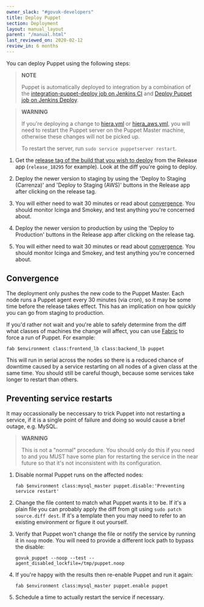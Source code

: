 ```yaml
---
owner_slack: "#govuk-developers"
title: Deploy Puppet
section: Deployment
layout: manual_layout
parent: "/manual.html"
last_reviewed_on: 2020-02-12
review_in: 6 months
---
```


You can deploy Puppet using the following steps:

> **NOTE**
>
> Puppet is automatically deployed to integration by a combination of the [integration-puppet-deploy job on Jenkins CI](https://ci-deploy.integration.publishing.service.gov.uk/job/Deploy_Puppet/) and [Deploy Puppet job on Jenkins Deploy](https://deploy.integration.publishing.service.gov.uk/job/Deploy_Puppet/).

> **WARNING**
>
> If you're deploying a change to [hiera.yml](https://github.com/alphagov/govuk-puppet/blob/master/hiera.yml) or [hiera_aws.yml](https://github.com/alphagov/govuk-puppet/blob/master/hiera_aws.yml), you will need to restart the Puppet server on the Puppet Master machine, otherwise these changes will not be picked up.
>
> To restart the server, run `sudo service puppetserver restart`.

1. Get the [release tag of the build that you wish to deploy][tag] from the Release
app (`release_18295` for example). Look at the diff you're going to deploy.

2. Deploy the newer version to staging by using the 'Deploy to Staging (Carrenza)'
and 'Deploy to Staging (AWS)' buttons in the Release app after clicking on the release
tag.

3. You will either need to wait 30 minutes or read about [convergence](#convergence).
You should monitor Icinga and Smokey, and test anything you're concerned about.

4. Deploy the newer version to production by using the 'Deploy to Production' buttons in
the Release app after clicking on the release tag.

5. You will either need to wait 30 minutes or read about [convergence](#convergence).
You should monitor Icinga and Smokey, and test anything you're concerned about.

[tag]: https://release.publishing.service.gov.uk/applications/puppet

## Convergence

The deployment only pushes the new code to the Puppet Master. Each node
runs a Puppet agent every 30 minutes (via cron), so it may be some time
before the release takes effect. This has an implication on how
quickly you can go from staging to production.

If you'd rather not wait and you're able to safely determine from the
diff what classes of machines the change will affect, you can use
[Fabric](https://github.com/alphagov/fabric-scripts) to force a run of
Puppet. For example:

    fab $environment class:frontend_lb class:backend_lb puppet

This will run in serial across the nodes so there is a reduced chance of
downtime caused by a service restarting on all nodes of a given
class at the same time. You should still be careful though, because
some services take longer to restart than others.

## Preventing service restarts

It may occassionally be neccessary to trick Puppet into not restarting a
service, if it is a single point of failure and doing so would cause a
brief outage, e.g. MySQL.

> **WARNING**
>
> This is not a "normal" procedure. You should only do this if you need
> to and you MUST have some plan for restarting the service in the near
> future so that it's not inconsistent with its configuration.

1.  Disable normal Puppet runs on the affected nodes:

        fab $environment class:mysql_master puppet.disable:'Preventing service restart'

2.  Change the file content to match what Puppet wants it to be. If it's
    a plain file you can probably apply the diff from git using
    `sudo patch source.diff dest`. If it's a template then you may need
    to refer to an existing environment or figure it out yourself.
3.  Verify that Puppet won't change the file or notify the service by
    running it in `noop` mode. You will need to provide a different lock
    path to bypass the disable:

        govuk_puppet --noop --test --agent_disabled_lockfile=/tmp/puppet.noop

4.  If you're happy with the results then re-enable Puppet and run it
    again:

        fab $environment class:mysql_master puppet.enable puppet

5.  Schedule a time to actually restart the service if necessary.
